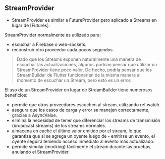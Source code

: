 ## StreamProvider
- StreamProvider es similar a FutureProvider pero aplicado a Streams en lugar de [Futures].

StreamProvider normalmente es utilizado para:

- escuchar a Firebase o web-sockets.
- reconstruir otro proveedor cada pocos segundos.

> Dado que los Streams exponen naturalmente una manera de escuchar las actualizaciones, algunos podrían pensar que utilizar un StreamProvider tiene poco valor. De hecho, podría pensar que los StreamBuilder de Flutter funcionarían de la misma manera al momento de escuchar un Stream, pero esto es un error.



El uso de un StreamProvider en lugar de StreamBuilder tiene numerosos beneficios:

- permite que otros proveedores escuchen al stream, utilizando ref.watch.
- asegura que los casos de carga y error se manejen correctamente, gracias a AsyncValue.
- elimina la necesidad de tener que diferenciar los streams de transmisión (broadcast streams) de los streams normales.
- almacena en caché el último valor emitido por el stream, lo que garantiza que si se agrega un oyente luego de - emitirse un evento, el oyente seguirá teniendo acceso inmediato al evento más actualizado.
- permite simular (mocking) fácilmente el stream durante las pruebas, anulando el StreamProvider.